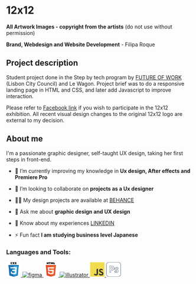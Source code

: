 # 12x12

**All Artwork Images - copyright from the artists** (do not use without permission)

**Brand, Webdesign and Website Development** - Filipa Roque

## Project description
Student project done in the Step by tech program by [FUTURE OF WORK](https://www.linkedin.com/showcase/futureofworklisboa/) (Lisbon City Council) and Le Wagon. 
Project brief was to do a responsive landing page in HTML and CSS, and later add Javascript to improve interaction. 

Please refer to [Facebook link](https://www.facebook.com/dozepordoze) if you wish to participate in the 12x12 exhibition.
All recent visual design changes to the original 12x12 logo are external to my decision. 


## About me
I'm a passionate graphic designer, self-taught UX design, taking her first steps in front-end. 

- 🌱 I’m currently improving my knowledge in **Ux design, After effects and Premiere Pro**

- 👯 I’m looking to collaborate on **projects as a Ux designer**
  
- 👨‍💻 My design projects are available at [BEHANCE](https://www.behance.net/roque_filipa)

- 💬 Ask me about **graphic design and UX design**

- 📄 Know about my experiences [LINKEDIN](https://www.linkedin.com/in/roque-filipa/)

- ⚡ Fun fact **I am studying business level Japanese**


<h3 align="left">Languages and Tools:</h3>
<p align="left"> <a href="https://www.w3schools.com/css/" target="_blank" rel="noreferrer"> <img src="https://raw.githubusercontent.com/devicons/devicon/master/icons/css3/css3-original-wordmark.svg" alt="css3" width="40" height="40"/> </a> <a href="https://www.figma.com/" target="_blank" rel="noreferrer"> <img src="https://www.vectorlogo.zone/logos/figma/figma-icon.svg" alt="figma" width="40" height="40"/> </a> <a href="https://www.w3.org/html/" target="_blank" rel="noreferrer"> <img src="https://raw.githubusercontent.com/devicons/devicon/master/icons/html5/html5-original-wordmark.svg" alt="html5" width="40" height="40"/> </a> <a href="https://www.adobe.com/in/products/illustrator.html" target="_blank" rel="noreferrer"> <img src="https://www.vectorlogo.zone/logos/adobe_illustrator/adobe_illustrator-icon.svg" alt="illustrator" width="40" height="40"/> </a> <a href="https://developer.mozilla.org/en-US/docs/Web/JavaScript" target="_blank" rel="noreferrer"> <img src="https://raw.githubusercontent.com/devicons/devicon/master/icons/javascript/javascript-original.svg" alt="javascript" width="40" height="40"/> </a> <a href="https://www.photoshop.com/en" target="_blank" rel="noreferrer"> <img src="https://raw.githubusercontent.com/devicons/devicon/master/icons/photoshop/photoshop-line.svg" alt="photoshop" width="40" height="40"/> </a> </p>
